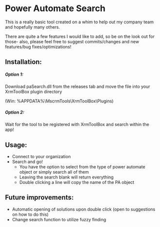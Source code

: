 # Power Automate Search

This is a really basic tool created on a whim to help out my company team and hopefully many others.

There are quite a few features I would like to add, so be on the look out for those- also, please feel free to suggest commits/changes and new features/bug fixes/optimizations!



## Installation:
##### Option 1:
Download paSearch.dll from the releases tab and move the file into your XrmToolBox plugin directory 

(Win: %APPDATA%\MscrmTools\XrmToolBox\Plugins)

##### Option 2:
Wait for the tool to be registered with XrmToolBox and search within the app!

## Usage:
- Connect to your organization
- Search and go!
  - You have the option to select from the type of power automate object or simply search all of them
  - Leaving the search blank will return everything
  - Double clicking a line will copy the name of the PA object
 
## Future improvements:
- Automatic opening of solutions upon double click (open to suggestions on how to do this)
- Change search function to utilize fuzzy finding
